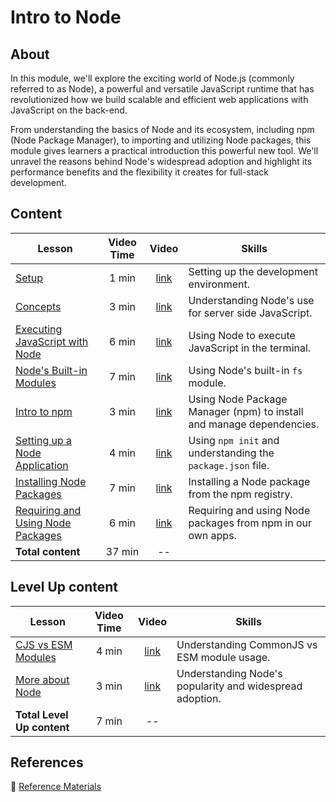 <h1>
  <span class="prefix"></span>
  <span class="headline">Intro to Node</span>
</h1>

## About

In this module, we'll explore the exciting world of Node.js (commonly referred to as Node), a powerful and versatile JavaScript runtime that has revolutionized how we build scalable and efficient web applications with JavaScript on the back-end.

From understanding the basics of Node and its ecosystem, including npm (Node Package Manager), to importing and utilizing Node packages, this module gives learners a practical introduction this powerful new tool. We'll unravel the reasons behind Node's widespread adoption and highlight its performance benefits and the flexibility it creates for full-stack development.

## Content

| Lesson                                                                              | Video Time |                            Video                             | Skills                                                               |
| ----------------------------------------------------------------------------------- | :--------: | :----------------------------------------------------------: | -------------------------------------------------------------------- |
| [Setup](../setup/README.md)                                                         |   1 min    | [link](https://generalassembly.wistia.com/medias/m2y4hos1bb) | Setting up the development environment.                              |
| [Concepts](../concepts/README.md)                                                   |   3 min    | [link](https://generalassembly.wistia.com/medias/7p70ind0oi) | Understanding Node's use for server side JavaScript.                 |
| [Executing JavaScript with Node](../executing-javascript-with-node/README.md)               |   6 min    | [link](https://generalassembly.wistia.com/medias/w21sfodro6) | Using Node to execute JavaScript in the terminal.                    |
| [Node's Built-in Modules](../nodes-built-in-modules/README.md)                      |   7 min    | [link](https://generalassembly.wistia.com/medias/lxjyrbdx5b) | Using Node's built-in `fs` module.                                   |
| [Intro to npm](../intro-to-npm/README.md)                                           |   3 min    | [link](https://generalassembly.wistia.com/medias/72h5zl9txu) | Using Node Package Manager (npm) to install and manage dependencies. |
| [Setting up a Node Application](../setting-up-a-node-application/README.md)         |   4 min    | [link](https://generalassembly.wistia.com/medias/d455innpke) | Using `npm init` and understanding the `package.json` file.          |
| [Installing Node Packages](../installing-node-packages/README.md)                   |   7 min    | [link](https://generalassembly.wistia.com/medias/s6hihxgaf8) | Installing a Node package from the npm registry.                     |
| [Requiring and Using Node Packages](../requiring-and-using-node-packages/README.md) |   6 min    | [link](https://generalassembly.wistia.com/medias/bwpwhxtx80) | Requiring and using Node packages from npm in our own apps.          |
| **Total content**                                                                   |   37 min   |                              --                              |                                                                      |

## Level Up content

| Lesson                                                | Video Time |                            Video                             | Skills                                                   |
| ----------------------------------------------------- | :--------: | :----------------------------------------------------------: | -------------------------------------------------------- |
| [CJS vs ESM Modules](../cjs-vs-esm-modules/README.md) |   4 min    | [link](https://generalassembly.wistia.com/medias/bkdlrjk1i6) | Understanding CommonJS vs ESM module usage.              |
| [More about Node](../more-about-node/README.md)       |   3 min    | [link](https://generalassembly.wistia.com/medias/8w4ffwdfj0) | Understanding Node's popularity and widespread adoption. |
| **Total Level Up content**                            |   7 min    |                              --                              |                                                          |

## References

📖 [Reference Materials](../references/README.md)
